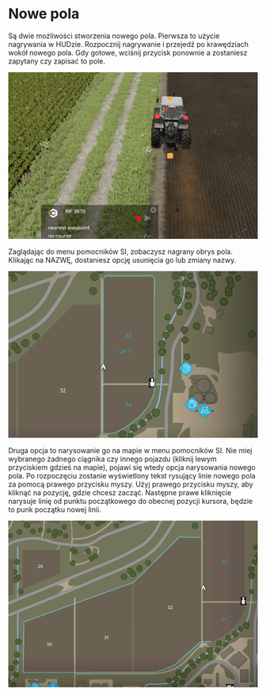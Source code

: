 # Nowe pola

Są dwie możliwości stworzenia nowego pola.
Pierwsza to użycie nagrywania w HUDzie.
Rozpocznij nagrywanie i przejedź po krawędziach wokół nowego pola.
Gdy gotowe, wciśnij przycisk ponownie a zostaniesz zapytany czy zapisać to pole.


![Image](../assets/images/recordcustomhelp_0_0_765_510.png)

Zaglądając do menu pomocników SI, zobaczysz nagrany obrys pola.
Klikając na NAZWĘ, dostaniesz opcję usunięcia go lub zmiany nazwy.


![Image](../assets/images/donecustomhelp_0_0_765_510.png)

Druga opcja to narysowanie go na mapie w menu pomocników SI.
Nie miej wybranego żadnego ciągnika czy innego pojazdu (kliknij lewym przyciskiem gdzieś na mapie), pojawi się wtedy opcja narysowania nowego pola.
Po rozpoczęciu zostanie wyświetlony tekst rysujący linie nowego pola za pomocą prawego przycisku myszy.
Użyj prawego przycisku myszy, aby kliknąć na pozycję, gdzie chcesz zacząć.
Następne prawe kliknięcie narysuje linię od punktu początkowego do obecnej pozycji kursora, będzie to punk początku nowej linii.


![Image](../assets/images/drawcustomhelp_0_0_765_510.png)

